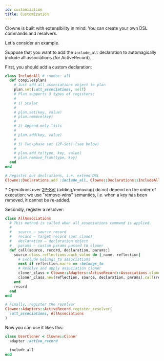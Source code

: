 ```yaml
---
id: customization
title: Customization
---
```


Clowne is built with extensibility in mind. You can create your own DSL commands and resolvers.

Let's consider an example.

Suppose that you want to add the `include_all` declaration to automagically include all associations (for ActiveRecord).

First, you should add a custom declaration:

```ruby
class IncludeAll # :nodoc: all
  def compile(plan)
    # Just add all_associations object to plan
    plan.set(:all_associations, self)
    # Plan supports 3 types of registers:
    #
    # 1) Scalar
    #
    # plan.set(key, value)
    # plan.remove(key)
    #
    # 2) Append-only lists
    #
    # plan.add(key, value)
    #
    # 3) Two-phase set (2P-Set) (see below)
    #
    # plan.add_to(type, key, value)
    # plan.remove_from(type, key)
  end
end

# Register our declrations, i.e. extend DSL
Clowne::Declarations.add :include_all, Clowne::Declarations::IncludeAll
```

\* Operations over [2P-Set](https://en.wikipedia.org/wiki/Conflict-free_replicated_data_type#2P-Set_(Two-Phase_Set)) (adding/removing) do not depend on the order of execution; we use "remove-wins" semantics, i.e. when a key has been removed, it cannot be re-added.

Secondly, register a resolver:

```ruby
class AllAssociations
  # This method is called when all_associations command is applied.
  #
  #   source – source record
  #   record – target record (our clone)
  #   declaration – declaration object
  #   params – custom params passed to cloner
  def call(source, record, declaration, params:)
    source.class.reflections.each_value do |_name, reflection|
      # Exclude belongs_to associations
      next if reflection.macro == :belongs_to
      # Resolve and apply association cloner
      cloner_class = Clowne::Adapters::ActiveRecord::Associations.cloner_for(reflection)
      cloner_class.new(reflection, source, declaration, params).call(record)
    end
    record
  end
end

# Finally, register the resolver
Clowne::Adapters::ActiveRecord.register_resolver(
  :all_associations, AllAssociations
)
```

Now you can use it likes this:

```ruby
class UserCloner < Clowne::Cloner
  adapter :active_record

  include_all
end
```
